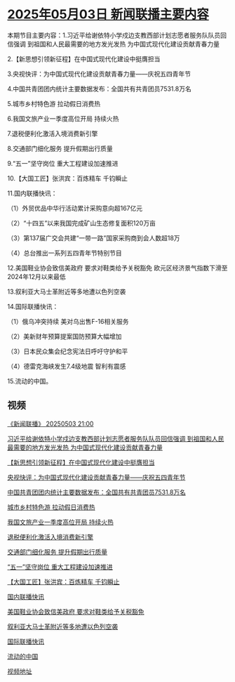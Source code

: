 # [2025年05月03日 新闻联播主要内容](https://tv.cctv.com/lm/xwlb/day/20250503.shtml)

本期节目主要内容：1.习近平给谢依特小学戍边支教西部计划志愿者服务队队员回信强调 到祖国和人民最需要的地方发光发热 为中国式现代化建设贡献青春力量

2.【新思想引领新征程】在中国式现代化建设中挺膺担当

3.央视快评：为中国式现代化建设贡献青春力量——庆祝五四青年节

4.中国共青团团内统计主要数据发布：全国共有共青团员7531.8万名

5.城市乡村特色游 拉动假日消费热

6.我国文旅产业一季度高位开局 持续火热

7.退税便利化激活入境消费新引擎

8.交通部门细化服务 提升假期出行质量

9.“五一”坚守岗位 重大工程建设加速推进

10.【大国工匠】张洪宾：百炼精车 千钧瞬止

11.国内联播快讯：

（1）外贸优品中华行活动累计采购意向超167亿元

（2）“十四五”以来我国完成矿山生态修复面积120万亩

（3）第137届广交会共建“一带一路”国家采购商到会人数超18万

（4）总台推出一系列五四青年节特别节目

12.美国鞋业协会致信美政府 要求对鞋类给予关税豁免 欧元区经济景气指数下滑至2024年12月以来最低

13.叙利亚大马士革附近等多地遭以色列空袭

14.国际联播快讯：

（1）俄乌冲突持续 美对乌出售F-16相关服务

（2）美新财年预算提案国防预算大幅增加

（3）日本民众集会纪念宪法日呼吁守护和平

（4）德雷克海峡发生7.4级地震 智利有震感

15.流动的中国。

## 视频

[《新闻联播》 20250503 21:00](https://tv.cctv.com/2025/05/03/VIDEWrwMekeAcIZ92e7Rv0AG250503.shtml)

[习近平给谢依特小学戍边支教西部计划志愿者服务队队员回信强调 到祖国和人民最需要的地方发光发热 为中国式现代化建设贡献青春力量](https://tv.cctv.com/2025/05/03/VIDEdQ4IIZGHtU6ztAcvT33q250503.shtml)

[【新思想引领新征程】在中国式现代化建设中挺膺担当](https://tv.cctv.com/2025/05/03/VIDEWyzvDudAAFDAsEIcxNkp250503.shtml)

[央视快评：为中国式现代化建设贡献青春力量——庆祝五四青年节](https://tv.cctv.com/2025/05/03/VIDEdt58zKix2P74bMd6c1dI250503.shtml)

[中国共青团团内统计主要数据发布：全国共有共青团员7531.8万名](https://tv.cctv.com/2025/05/03/VIDE637zKdReVWqxofUssbWJ250503.shtml)

[城市乡村特色游 拉动假日消费热](https://tv.cctv.com/2025/05/03/VIDEaTQvdzevAqkig7UBQV8W250503.shtml)

[我国文旅产业一季度高位开局 持续火热](https://tv.cctv.com/2025/05/03/VIDEuxRzyre8iOGsWJXhNhOT250503.shtml)

[退税便利化激活入境消费新引擎](https://tv.cctv.com/2025/05/03/VIDEAjs2gSreLtFGkIT86jTw250503.shtml)

[交通部门细化服务 提升假期出行质量](https://tv.cctv.com/2025/05/03/VIDELP1SQItHcZOqLyNPvuOh250503.shtml)

[“五一”坚守岗位 重大工程建设加速推进](https://tv.cctv.com/2025/05/03/VIDEFg23Ax9Ds4HOw0KHi0oQ250503.shtml)

[【大国工匠】张洪宾：百炼精车 千钧瞬止](https://tv.cctv.com/2025/05/03/VIDEvY5ct13xqJkPOLhIeLVt250503.shtml)

[国内联播快讯](https://tv.cctv.com/2025/05/03/VIDESxC5xHFrbCBFbMr4hKP7250503.shtml)

[美国鞋业协会致信美政府 要求对鞋类给予关税豁免](https://tv.cctv.com/2025/05/03/VIDEzGBUuX3yVPNBm3OaYVNA250503.shtml)

[叙利亚大马士革附近等多地遭以色列空袭](https://tv.cctv.com/2025/05/03/VIDETEN4aY2fCHyvgNFOLqqF250503.shtml)

[国际联播快讯](https://tv.cctv.com/2025/05/03/VIDElvNUbANHcR8uQG3LWvqq250503.shtml)

[流动的中国](https://tv.cctv.com/2025/05/03/VIDEOc7FZevbuwbrqPYAuVUp250503.shtml)

[视频地址](https://tv.cctv.com/lm/xwlb/day/20250503.shtml) 

